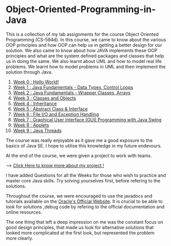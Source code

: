 # Object-Oriented-Programming-in-Java

This is a collection of my lab assignments for the course Object Oriented Programming (CS-594d). In this course, we came to know about the various OOP principles and how OOP can help us in getting a better design for our solution. We also came to know about how JAVA implements these OOP principles and what are the system defined packages and classes that help us in doing the same. We also learnt about UML and how to model real life problems. We learnt how to model problems in UML and then implement the solution through Java.  

1. <a href = "https://github.com/bhaskarcodes/Object-Oriented-Programming-in-Java/tree/master/Week%200">Week 0 : Hello World!</a><br />
2. <a href = "https://github.com/bhaskarcodes/Object-Oriented-Programming-in-Java/tree/master/Week%208">Week 1 : Java Fundamentals - Data Types, Control Loops</a><br />
2. <a href = "https://github.com/bhaskarcodes/Object-Oriented-Programming-in-Java/tree/master/Week%201">Week 2 : Java Fundamentals - Wrapper Classes, Arrays</a><br />
3. <a href = "https://github.com/bhaskarcodes/Object-Oriented-Programming-in-Java/tree/master/Week%202">Week 3 : Classes and Objects</a><br />
4. <a href = "https://github.com/bhaskarcodes/Object-Oriented-Programming-in-Java/tree/master/Week%203">Week 4 : Inheritance</a><br />
5. <a href = "https://github.com/bhaskarcodes/Object-Oriented-Programming-in-Java/tree/master/Week%204">Week 5 : Abstract Class & Interface</a><br />
6. <a href = "https://github.com/bhaskarcodes/Object-Oriented-Programming-in-Java/tree/master/Week%205">Week 6 : File I/O and Exception Handling</a><br />
7. <a href = "https://github.com/bhaskarcodes/Object-Oriented-Programming-in-Java/tree/master/Week%206">Week 7 : Graphical User Interface (GUI) Programming with Java Swing</a><br />
8. <a href = "https://github.com/bhaskarcodes/Object-Oriented-Programming-in-Java/tree/master/Week%207">Week 8 : Applets</a><br />
9. <a href = "https://github.com/bhaskarcodes/Object-Oriented-Programming-in-Java/tree/master/Week%208">Week 9 : Java Threads</a><br />

The course was really enjoyable as it gave me a good exposure to the basics of Java SE. I hope to utilise this knowledge in my future endevours.

At the end of the course, we were given a project to work with teams.

--> <a href = "">Click Here  to know more about my project !</a>

I have added Questions for all the Weeks for those who wish to practice and master core Java skills. Try solving yourselves first, before refering to the solutions. 

Throughout the course, we were encouraged to use the javadocs and tutorials available on the <a href = "https://docs.oracle.com/javase/tutorial/">Oracle's Official Website</a>. It is crucial to be able to look for solutions ,debug code by refering to the official documentation and online resources. 

The one thing that left a deep impression on me was the constant focus on good design principles, that made us look for alternative solutions that looked more complicated at the first look, but represented the problem more clearly. 

